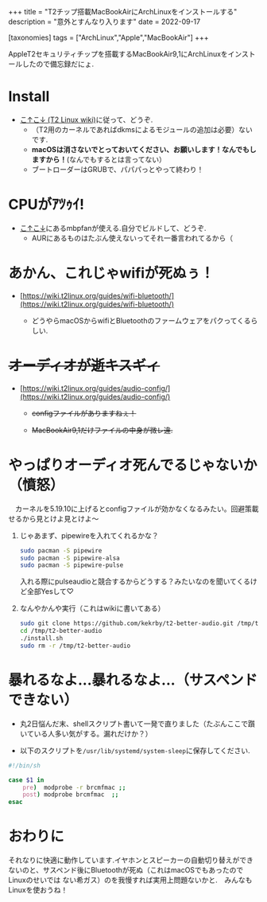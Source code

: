 +++
title = "T2チップ搭載MacBookAirにArchLinuxをインストールする"
description = "意外とすんなり入ります"
date = 2022-09-17

[taxonomies]
tags = ["ArchLinux","Apple","MacBookAir"]
+++

AppleT2セキュリティチップを搭載するMacBookAir9,1にArchLinuxをインストールしたので備忘録だにょ.

# Install

- [こ↑こ↓ (T2 Linux wiki)](https://wiki.t2linux.org/distributions/arch/installation/)に従って、どうぞ.
	- （T2用のカーネルであればdkmsによるモジュールの追加は必要）ないです.
	- __macOSは消さないでとっておいてください、お願いします！なんでもしますから！__(なんでもするとは言ってない）
	- ブートローダーはGRUBで、パパパっとやって終わり！

# CPUがｱﾂｩｲ!

- [こ↑こ↓](https://wiki.t2linux.org/guides/fan/)にあるmbpfanが使える.自分でビルドして、どうぞ.
	- AURにあるものはたぶん使えないってそれ一番言われてるから（

# あかん、これじゃwifiが死ぬぅ！

- [https://wiki.t2linux.org/guides/wifi-bluetooth/](https://wiki.t2linux.org/guides/wifi-bluetooth/)

	- どうやらmacOSからwifiとBluetoothのファームウェアをパクってくるらしい.

# ~~オーディオが逝キスギィ~~
- [https://wiki.t2linux.org/guides/audio-config/](https://wiki.t2linux.org/guides/audio-config/) 

	- ~~configファイルがありますねぇ！~~

	- ~~MacBookAir9,1だけファイルの中身が微レ違.~~

# やっぱりオーディオ死んでるじゃないか（憤怒）
　カーネルを5.19.10に上げるとconfigファイルが効かなくなるみたい。回避策載せるから見とけよ見とけよ〜

1. じゃあまず、pipewireを入れてくれるかな？
    ```bash
    sudo pacman -S pipewire
    sudo pacman -S pipewire-alsa
    sudo pacman -S pipewire-pulse
    ```
    入れる際にpulseaudioと競合するからどうする？みたいなのを聞いてくるけど全部Yesして♡


2. なんやかんや実行（これはwikiに書いてある）
    ```bash
    sudo git clone https://github.com/kekrby/t2-better-audio.git /tmp/t2-better-audio
    cd /tmp/t2-better-audio
    ./install.sh
    sudo rm -r /tmp/t2-better-audio
    ```



# 暴れるなよ...暴れるなよ...（サスペンドできない）

- 丸2日悩んだ末、shellスクリプト書いて一発で直りました（たぶんここで躓いている人多い気がする。漏れだけか？）

- 以下のスクリプトを`/usr/lib/systemd/system-sleep`に保存してください.

```bash
#!/bin/sh

case $1 in
    pre)  modprobe -r brcmfmac ;;
    post) modprobe brcmfmac  ;;
esac

```

# おわりに
それなりに快適に動作しています.イヤホンとスピーカーの自動切り替えができないのと、サスペンド後にBluetoothが死ぬ（これはmacOSでもあったのでLinuxのせいでは
ない希ガス）のを我慢すれば実用上問題ないかと.　みんなもLinuxを使おうね！
